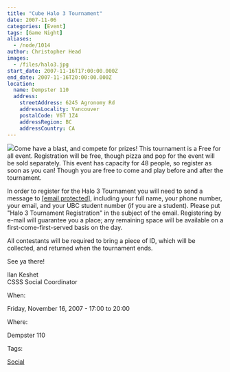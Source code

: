 ```yaml
---
title: "Cube Halo 3 Tournament"
date: 2007-11-06
categories: [Event]
tags: [Game Night]
aliases:
  - /node/1014
author: Christopher Head
images:
  - /files/halo3.jpg
start_date: 2007-11-16T17:00:00.000Z
end_date: 2007-11-16T20:00:00.000Z
location:
  name: Dempster 110
  address:
    streetAddress: 6245 Agronomy Rd
    addressLocality: Vancouver
    postalCode: V6T 1Z4
    addressRegion: BC
    addressCountry: CA
---
```


![](/files/halo3.jpg)Come have a blast, and compete for prizes! This tournament is a Free for all event. Registration will be free, though pizza and pop for the event will be sold separately. This event has capacity for 48 people, so register as soon as you can! Though you are free to come and play before and after the tournament.

In order to register for the Halo 3 Tournament you will need to send a message to [\[email protected\]](/cdn-cgi/l/email-protection#89e1e8e5e6c9fde1eceafcebeca7eae8), including your full name, your phone number, your email, and your UBC student number (if you are a student). Please put "Halo 3 Tournament Registration" in the subject of the email. Registering by e-mail will guarantee you a place; any remaining space will be available on a first-come-first-served basis on the day.

All contestants will be required to bring a piece of ID, which will be collected, and returned when the tournament ends.

See ya there!

Ilan Keshet \
CSSS Social Coordinator

When: 

Friday, November 16, 2007 - 17:00 to 20:00

Where: 

Dempster 110

Tags: 

[Social](/social)
